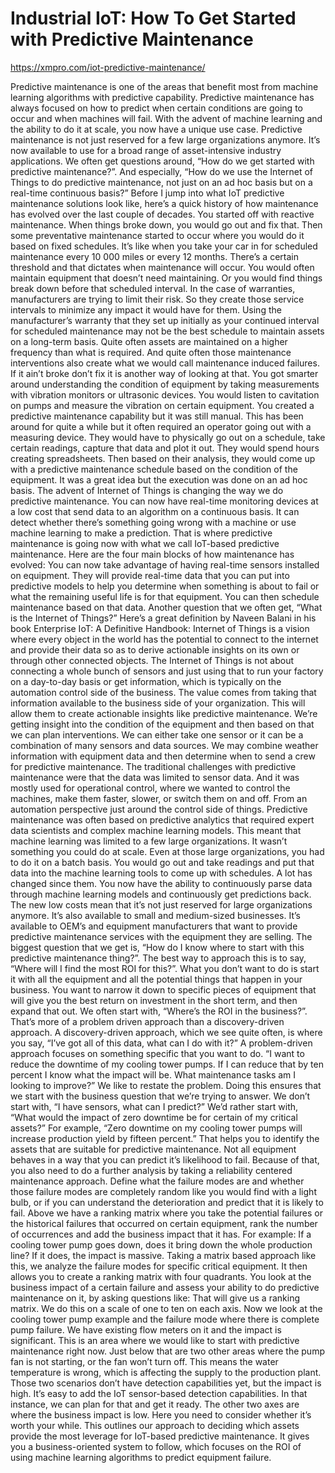 # Industrial IoT: How To Get Started with Predictive Maintenance

https://xmpro.com/iot-predictive-maintenance/


Predictive maintenance is one of the areas that benefit most from machine learning algorithms with predictive capability.
Predictive maintenance has always focused on how to predict when certain conditions are going to occur and when machines will fail.
With the advent of machine learning and the ability to do it at scale, you now have a unique use case. Predictive maintenance is not just reserved for a few large organizations anymore. It’s now available to use for a broad range of asset-intensive industry applications.
We often get questions around, “How do we get started with predictive maintenance?”.
And especially, “How do we use the Internet of Things to do predictive maintenance, not just on an ad hoc basis but on a real-time continuous basis?”
Before I jump into what IoT predictive maintenance solutions look like, here’s a quick history of how maintenance has evolved over the last couple of decades.
You started off with reactive maintenance. When things broke down, you would go out and fix that.
Then some preventative maintenance started to occur where you would do it based on fixed schedules. It’s like when you take your car in for scheduled maintenance every 10 000 miles or every 12 months. There’s a certain threshold and that dictates when maintenance will occur.
You would often maintain equipment that doesn’t need maintaining. Or you would find things break down before that scheduled interval.
In the case of warranties, manufacturers are trying to limit their risk. So they create those service intervals to minimize any impact it would have for them. Using the manufacturer’s warranty that they set up initially as your continued interval for scheduled maintenance may not be the best schedule to maintain assets on a long-term basis.
Quite often assets are maintained on a higher frequency than what is required. And quite often those maintenance interventions also create what we would call maintenance induced failures. If it ain’t broke don’t fix it is another way of looking at that.
You got smarter around understanding the condition of equipment by taking measurements with vibration monitors or ultrasonic devices. You would listen to cavitation on pumps and measure the vibration on certain equipment. You created a predictive maintenance capability but it was still manual.
This has been around for quite a while but it often required an operator going out with a measuring device. They would have to physically go out on a schedule, take certain readings, capture that data and plot it out. They would spend hours creating spreadsheets. Then based on their analysis, they would come up with a predictive maintenance schedule based on the condition of the equipment. It was a great idea but the execution was done on an ad hoc basis.
The advent of Internet of Things is changing the way we do predictive maintenance. You can now have real-time monitoring devices at a low cost that send data to an algorithm on a continuous basis. It can detect whether there’s something going wrong with a machine or use machine learning to make a prediction.
That is where predictive maintenance is going now with what we call IoT-based predictive maintenance.
Here are the four main blocks of how maintenance has evolved:
You can now take advantage of having real-time sensors installed on equipment. They will provide real-time data that you can put into predictive models to help you determine when something is about to fail or what the remaining useful life is for that equipment. You can then schedule maintenance based on that data.
Another question that we often get, “What is the Internet of Things?” Here’s a great definition by Naveen Balani in his book Enterprise IoT: A Definitive Handbook:
Internet of Things is a vision where every object in the world has the potential to connect to the internet and provide their data so as to derive actionable insights on its own or through other connected objects.
The Internet of Things is not about connecting a whole bunch of sensors and just using that to run your factory on a day-to-day basis or get information, which is typically on the automation control side of the business.
The value comes from taking that information available to the business side of your organization. This will allow them to create actionable insights like predictive maintenance.
We’re getting insight into the condition of the equipment and then based on that we can plan interventions. We can either take one sensor or it can be a combination of many sensors and data sources. We may combine weather information with equipment data and then determine when to send a crew for predictive maintenance.
The traditional challenges with predictive maintenance were that the data was limited to sensor data. And it was mostly used for operational control, where we wanted to control the machines, make them faster, slower, or switch them on and off. From an automation perspective just around the control side of things.
Predictive maintenance was often based on predictive analytics that required expert data scientists and complex machine learning models. This meant that machine learning was limited to a few large organizations. It wasn’t something you could do at scale.
Even at those large organizations, you had to do it on a batch basis. You would go out and take readings and put that data into the machine learning tools to come up with schedules.
A lot has changed since them. You now have the ability to continuously parse data through machine learning models and continuously get predictions back. The new low costs mean that it’s not just reserved for large organizations anymore. It’s also available to small and medium-sized businesses. It’s available to OEM’s and equipment manufacturers that want to provide predictive maintenance services with the equipment they are selling.
The biggest question that we get is, “How do I know where to start with this predictive maintenance thing?”.
The best way to approach this is to say, “Where will I find the most ROI for this?”.
What you don’t want to do is start it with all the equipment and all the potential things that happen in your business.
You want to narrow it down to specific pieces of equipment that will give you the best return on investment in the short term, and then expand that out.
We often start with, “Where’s the ROI in the business?”. That’s more of a problem driven approach than a discovery-driven approach. A discovery-driven approach, which we see quite often, is where you say, “I’ve got all of this data, what can I do with it?”
A problem-driven approach focuses on something specific that you want to do. “I want to reduce the downtime of my cooling tower pumps. If I can reduce that by ten percent I know what the impact will be. What maintenance tasks am I looking to improve?”
We like to restate the problem. Doing this ensures that we start with the business question that we’re trying to answer. We don’t start with, “I have sensors, what can I predict?”
We’d rather start with, “What would the impact of zero downtime be for certain of my critical assets?”
For example, “Zero downtime on my cooling tower pumps will increase production yield by fifteen percent.”
That helps you to identify the assets that are suitable for predictive maintenance. Not all equipment behaves in a way that you can predict it’s likelihood to fail. Because of that, you also need to do a further analysis by taking a reliability centered maintenance approach. Define what the failure modes are and whether those failure modes are completely random like you would find with a light bulb, or if you can understand the deterioration and predict that it is likely to fail.
Above we have a ranking matrix where you take the potential failures or the historical failures that occurred on certain equipment, rank the number of occurrences and add the business impact that it has.
For example:
If a cooling tower pump goes down, does it bring down the whole production line? If it does, the impact is massive.
Taking a matrix based approach like this, we analyze the failure modes for specific critical equipment. It then allows you to create a ranking matrix with four quadrants.
You look at the business impact of a certain failure and assess your ability to do predictive maintenance on it, by asking questions like:
That will give us a ranking matrix. We do this on a scale of one to ten on each axis.
Now we look at the cooling tower pump example and the failure mode where there is complete pump failure. We have existing flow meters on it and the impact is significant. This is an area where we would like to start with predictive maintenance right now.
Just below that are two other areas where the pump fan is not starting, or the fan won’t turn off. This means the water temperature is wrong, which is affecting the supply to the production plant.
Those two scenarios don’t have detection capabilities yet, but the impact is high. It’s easy to add the IoT sensor-based detection capabilities. In that instance, we can plan for that and get it ready.
The other two axes are where the business impact is low. Here you need to consider whether it’s worth your while.
This outlines our approach to deciding which assets provide the most leverage for IoT-based predictive maintenance.
It gives you a business-oriented system to follow, which focuses on the ROI of using machine learning algorithms to predict equipment failure.